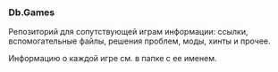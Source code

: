 ### Db.Games

Репозиторий для сопутствующей играм информации: ссылки, вспомогательные файлы, решения проблем, моды, хинты и прочее.

Информацию о каждой игре см. в папке с ее именем.
